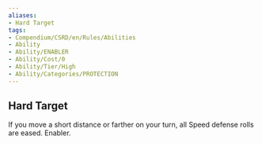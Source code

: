 ```yaml
---
aliases:
- Hard Target
tags:
- Compendium/CSRD/en/Rules/Abilities
- Ability
- Ability/ENABLER
- Ability/Cost/0
- Ability/Tier/High
- Ability/Categories/PROTECTION
---
```


  
## Hard Target  
If you move a short distance or farther on your turn, all Speed defense rolls are eased. Enabler. 